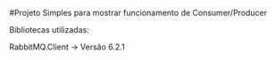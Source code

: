 #Projeto Simples para mostrar funcionamento de Consumer/Producer

Bibliotecas utilizadas:

RabbitMQ.Client -> Versão 6.2.1